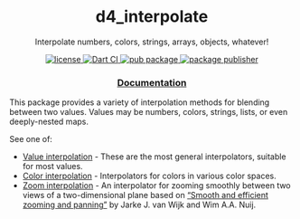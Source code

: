 <h1 align="center">
  d4_interpolate
</h1>

<p align="center">
  Interpolate numbers, colors, strings, arrays, objects, whatever!
</p>

<p align="center">
  <a href="https://github.com/luizbarboza/d4_interpolate/blob/main/LICENSE">
    <img src="https://img.shields.io/github/license/luizbarboza/d4_interpolate" alt="license" />
  <a href="https://github.com/luizbarboza/d4_interpolate/actions/workflows/ci.yml">
    <img src="https://github.com/luizbarboza/d4_interpolate/actions/workflows/ci.yml/badge.svg" alt="Dart CI" />
  </a>
  <a href="https://pub.dev/packages/d4_interpolate">
    <img src="https://img.shields.io/pub/v/d4_interpolate.svg" alt="pub package" />
  </a>
  <a href="https://pub.dev/packages/d4_interpolate/publisher">
    <img src="https://img.shields.io/pub/publisher/d4_interpolate.svg" alt="package publisher" />
  </a>
</p>

<h3 align="center">
  <a href="https://pub.dev/documentation/d4_interpolate/latest/d4_interpolate/d4_interpolate-library.html">Documentation</a>
</h3>

This package provides a variety of interpolation methods for blending between two values. Values may be numbers, colors, strings, lists, or even deeply-nested maps.

See one of:

* [Value interpolation](https://pub.dev/documentation/d4_array/latest/topics/Value%20interpolation-topic.html) - These are the most general interpolators, suitable for most values.
* [Color interpolation](https://pub.dev/documentation/d4_array/latest/topics/Color%20interpolation-topic.html) - Interpolators for colors in various color spaces.
* [Zoom interpolation](https://pub.dev/documentation/d4_array/latest/topics/Zoom%20interpolation-topic.html) - An interpolator for zooming smoothly between two views of a two-dimensional plane based on [“Smooth and efficient zooming and panning”](https://www.win.tue.nl/~vanwijk/zoompan.pdf) by Jarke J. van Wijk and Wim A.A. Nuij.